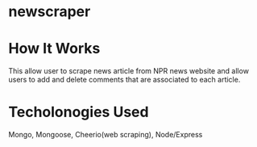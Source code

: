 # newscraper


# How It Works
This allow user to scrape news article from NPR news website and allow users to add and delete comments that are associated to each article.

# Techolonogies Used
Mongo, Mongoose, Cheerio(web scraping), Node/Express

